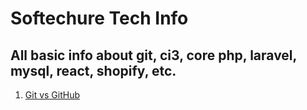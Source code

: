 # Softechure Tech Info
## All basic info about git, ci3, core php, laravel, mysql, react, shopify, etc.

1. [ Git vs GitHub ](https://github.com/ikasv/softechure-tech-info/blob/master/git-vs-github.md)